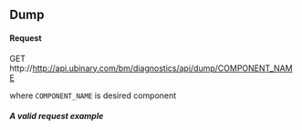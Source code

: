﻿## Dump

#### Request

GET http://http://api.ubinary.com/bm/diagnostics/api/dump/COMPONENT_NAME

where `COMPONENT_NAME` is desired component

##### A valid request example

